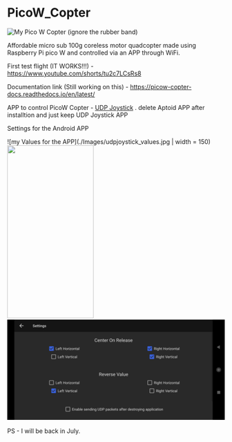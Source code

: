 # PicoW_Copter

![My Pico W Copter (ignore the rubber band)](./Images/PicoW_Copter.jpg)

Affordable micro sub 100g coreless motor quadcopter made using Raspberry Pi pico W and controlled via an APP through WiFi.


First test flight (IT WORKS!!!) - https://www.youtube.com/shorts/tu2c7LCsRs8

Documentation link (Still working on this) - https://picow-copter-docs.readthedocs.io/en/latest/

APP to control PicoW Copter - [UDP Joystick](https://udpjoystick.en.aptoide.com/app) 
. delete Aptoid APP after installtion and just keep UDP Joystick APP 

Settings for the Android APP

![my Values for the APP](./Images/udpjoystick_values.jpg | width = 150)
<img src="[https://camo.githubusercontent.com/...](https://github.com/anish-natekar/PicoW_Copter/blob/main/Images/udpjoystick_values.jpg)"  width="200" height="400" />
![my Settings for the APP](./Images/udpjoystick_settings.jpg)



PS - I will be back in July.
